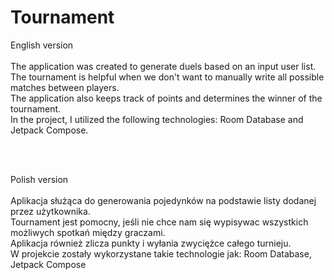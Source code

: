 # Tournament

English version<br>
<br>
The application was created to generate duels based on an input user list. <br>
The tournament is helpful when we don't want to manually write all possible matches between players. <br>
The application also keeps track of points and determines the winner of the tournament.<br>
In the project, I utilized the following technologies: Room Database and Jetpack Compose.

<br><br>

Polish version<br>
<br>
Aplikacja służąca do generowania pojedynków na podstawie listy dodanej przez użytkownika.<br>
Tournament jest pomocny, jeśli nie chce nam się wypisywac wszystkich możliwych spotkań między graczami.<br>
Aplikacja również zlicza punkty i wyłania zwyciężce całego turnieju.<br>
W projekcie zostały wykorzystane takie technologie jak: Room Database, Jetpack Compose
